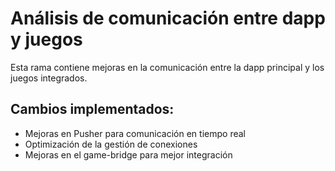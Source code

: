 # Análisis de comunicación entre dapp y juegos

Esta rama contiene mejoras en la comunicación entre la dapp principal y los juegos integrados.

## Cambios implementados:
- Mejoras en Pusher para comunicación en tiempo real
- Optimización de la gestión de conexiones
- Mejoras en el game-bridge para mejor integración


